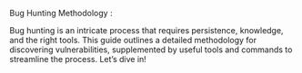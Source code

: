 Bug Hunting Methodology : 

Bug hunting is an intricate process that requires persistence, knowledge, and the right tools. This guide outlines a detailed methodology for discovering vulnerabilities, supplemented by useful tools and commands to streamline the process. Let’s dive in!
